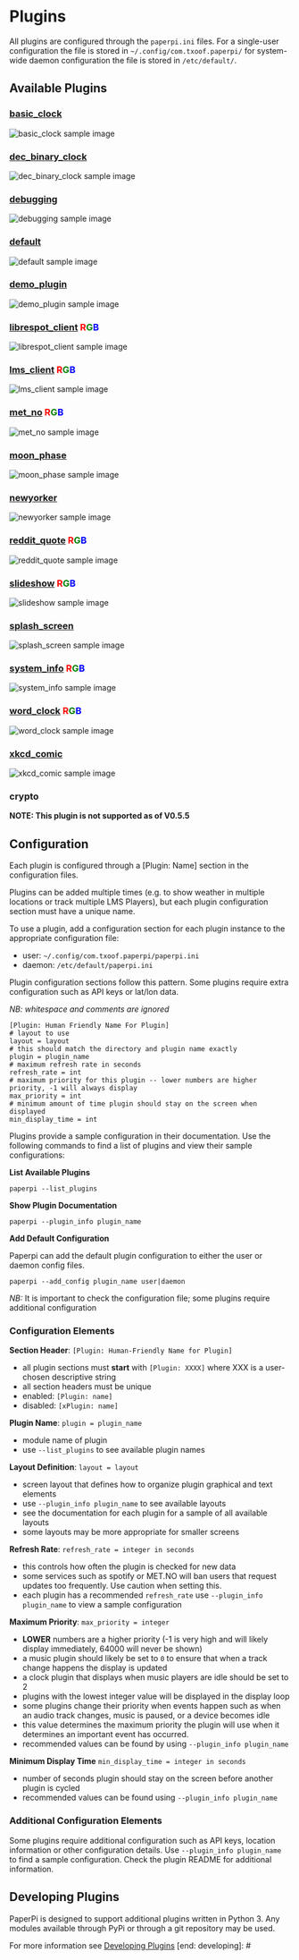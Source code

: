 [start: introduction]: #
# Plugins
All plugins are configured through the `paperpi.ini` files. For a single-user configuration the file is stored in `~/.config/com.txoof.paperpi/` for system-wide daemon configuration the file is stored in `/etc/default/`.

[end: introduction]: #

[start: plugin_header]: #
## Available Plugins

[end: plugin_header]: #









[start: basic_clock]: #
### [basic_clock](../paperpi/plugins/basic_clock/README.md)
![basic_clock sample image](../paperpi/plugins/basic_clock/basic_clock.layout-L-sample.png)

[end: basic_clock]: #



[start: dec_binary_clock]: #

### [dec_binary_clock](../paperpi/plugins/dec_binary_clock/README.md)

![dec_binary_clock sample image](../paperpi/plugins/dec_binary_clock/dec_binary_clock.layout-L-sample.png)



[end: dec_binary_clock]: #

[start: debugging]: #
### [debugging](../paperpi/plugins/debugging/README.md)
![debugging sample image](../paperpi/plugins/debugging/debugging.layout-L-sample.png)

[end: debugging]: #

[start: default]: #
### [default](../paperpi/plugins/default/README.md)
![default sample image](../paperpi/plugins/default/default.layout-L-sample.png)

[end: default]: #

[start: demo_plugin]: #
### [demo_plugin](../paperpi/plugins/demo_plugin/README.md)
![demo_plugin sample image](../paperpi/plugins/demo_plugin/demo_plugin.layout-L-sample.png)

[end: demo_plugin]: #

[start: librespot_client]: #
### [librespot_client](../paperpi/plugins/librespot_client/README.md) <font color="red">R</font><font color="green">G</font><font color="blue">B</font>
![librespot_client sample image](../paperpi/plugins/librespot_client/librespot_client.layout-L-sample.png)

[end: librespot_client]: #

[start: lms_client]: #
### [lms_client](../paperpi/plugins/lms_client/README.md) <font color="red">R</font><font color="green">G</font><font color="blue">B</font>
![lms_client sample image](../paperpi/plugins/lms_client/lms_client.layout-L-sample.png)

[end: lms_client]: #

[start: met_no]: #
### [met_no](../paperpi/plugins/met_no/README.md) <font color="red">R</font><font color="green">G</font><font color="blue">B</font>
![met_no sample image](../paperpi/plugins/met_no/met_no.layout-L-sample.png)

[end: met_no]: #

[start: moon_phase]: #
### [moon_phase](../paperpi/plugins/moon_phase/README.md)
![moon_phase sample image](../paperpi/plugins/moon_phase/moon_phase.layout-L-sample.png)

[end: moon_phase]: #

[start: newyorker]: #
### [newyorker](../paperpi/plugins/newyorker/README.md)
![newyorker sample image](../paperpi/plugins/newyorker/newyorker.layout-L-sample.png)

[end: newyorker]: #

[start: reddit_quote]: #
### [reddit_quote](../paperpi/plugins/reddit_quote/README.md) <font color="red">R</font><font color="green">G</font><font color="blue">B</font>
![reddit_quote sample image](../paperpi/plugins/reddit_quote/reddit_quote.layout-L-sample.png)

[end: reddit_quote]: #

[start: slideshow]: #
### [slideshow](../paperpi/plugins/slideshow/README.md) <font color="red">R</font><font color="green">G</font><font color="blue">B</font>
![slideshow sample image](../paperpi/plugins/slideshow/slideshow.layout-L-sample.png)

[end: slideshow]: #

[start: splash_screen]: #
### [splash_screen](../paperpi/plugins/splash_screen/README.md)
![splash_screen sample image](../paperpi/plugins/splash_screen/splash_screen.layout-L-sample.png)

[end: splash_screen]: #

[start: system_info]: #
### [system_info](../paperpi/plugins/system_info/README.md) <font color="red">R</font><font color="green">G</font><font color="blue">B</font>
![system_info sample image](../paperpi/plugins/system_info/system_info.layout-L-sample.png)

[end: system_info]: #



[start: word_clock]: #
### [word_clock](../paperpi/plugins/word_clock/README.md) <font color="red">R</font><font color="green">G</font><font color="blue">B</font>
![word_clock sample image](../paperpi/plugins/word_clock/word_clock.layout-L-sample.png)

[end: word_clock]: #
[start: xkcd_comic]: #
### [xkcd_comic](../paperpi/plugins/xkcd_comic/README.md)
![xkcd_comic sample image](../paperpi/plugins/xkcd_comic/xkcd_comic.layout-L-sample.png)

[end: xkcd_comic]: #


























[start: crypto]: #

### crypto
**NOTE: This plugin is not supported as of V0.5.5**

[end: crypto]: #














[start: configuration]: #
## Configuration

Each plugin is configured through a [Plugin: Name] section in the configuration files. 

Plugins can be added multiple times (e.g. to show weather in multiple locations or track multiple LMS Players), but each plugin configuration section must have a unique name.

To use a plugin, add a configuration section for each plugin instance to the appropriate configuration file:
 * user: `~/.config/com.txoof.paperpi/paperpi.ini`
  * daemon: `/etc/default/paperpi.ini`
   
   Plugin configuration sections follow this pattern. Some plugins require extra configuration such as API keys or lat/lon data.

   *NB: whitespace and comments are ignored*
   ```
   [Plugin: Human Friendly Name For Plugin]
   # layout to use
   layout = layout
   # this should match the directory and plugin name exactly
   plugin = plugin_name
   # maximum refresh rate in seconds
   refresh_rate = int
   # maximum priority for this plugin -- lower numbers are higher priority, -1 will always display
   max_priority = int
   # minimum amount of time plugin should stay on the screen when displayed
   min_display_time = int
   ```

   Plugins provide a sample configuration in their documentation. Use the following commands to find a list of plugins and view their sample configurations:

   **List Available Plugins**

   `paperpi --list_plugins`

   **Show Plugin Documentation**

   `paperpi --plugin_info plugin_name`

   **Add Default Configuration**

   Paperpi can add the default plugin configuration to either the user or daemon config files.

   `paperpi --add_config plugin_name user|daemon`

   *NB:* It is important to check the configuration file; some plugins require additional configuration

### Configuration Elements

**Section Header**: `[Plugin: Human-Friendly Name for Plugin]`
* all plugin sections must **start** with `[Plugin: XXXX]` where XXX is a user-chosen descriptive string
* all section headers must be unique
* enabled: `[Plugin: name]`
* disabled: `[xPlugin: name]`

**Plugin Name**: `plugin = plugin_name`
* module name of plugin
* use `--list_plugins` to see available plugin names

**Layout Definition**: `layout = layout`
* screen layout that defines how to organize plugin graphical and text elements
* use `--plugin_info plugin_name` to see available layouts
* see the documentation for each plugin for a sample of all available layouts
* some layouts may be more appropriate for smaller screens

**Refresh Rate**: `refresh_rate = integer in seconds`
* this controls how often the plugin is checked for new data
* some services such as spotify or MET.NO will ban users that request updates too frequently. Use caution when setting this.
* each plugin has a recommended `refresh_rate` use `--plugin_info plugin_name` to view a sample configuration

**Maximum Priority**: `max_priority = integer`
* **LOWER** numbers are a higher priority (-1 is very high and will likely display immediately, 64000 will never be shown)
* a music plugin should likely be set to `0` to ensure that when a track change happens the display is updated
* a clock plugin that displays when music players are idle should be set to 2
* plugins with the lowest integer value will be displayed in the display loop
* some plugins change their priority when events happen such as when an audio track changes, music is paused, or a device becomes idle
* this value determines the maximum priority the plugin will use when it determines an important event has occurred.
* recommended values can be found by using `--plugin_info plugin_name`

**Minimum Display Time** `min_display_time = integer in seconds`
* number of seconds plugin should stay on the screen before another plugin is cycled
* recommended values can be found using `--plugin_info plugin_name`

### Additional Configuration Elements

Some plugins require additional configuration such as API keys, location information or other configuration details. Use `--plugin_info plugin_name` to find a sample configuration. Check the plugin README for additional information.

[end: configuration]: #

[start: developing]: #
## Developing Plugins

PaperPi is designed to support additional plugins written in Python 3. Any modules available through PyPi or through a git repository may be used.

For more information see [Developing Plugins](./developing_plugins.md)
[end: developing]: #
